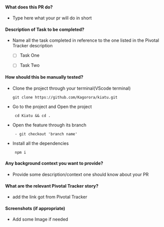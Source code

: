 <!-- @format -->

#### What does this PR do?

- Type here what your pr will do in short

#### Description of Task to be completed?

- Name all the task completed in reference to the one listed in the Pivotal Tracker description

  - [ ] Task One

  - [ ] Task Two

#### How should this be manually tested?

- Clone the project through your terminal(VScode terminal)

      git clone https://github.com/Kagorora/kiatu.git

- Go to the project and Open the project

       cd Kiatu && cd .

- Open the feature through its branch

       - git checkout 'branch name'

- Install all the dependencies

       npm i

#### Any background context you want to provide?

- Provide some description/context one should know about your PR

#### What are the relevant Pivotal Tracker story?

- add the link got from Pivotal Tracker

#### Screenshots (if appropriate)

- Add some Image if needed
